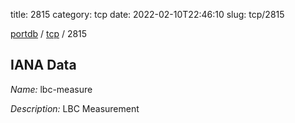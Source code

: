 title: 2815
category: tcp
date: 2022-02-10T22:46:10
slug: tcp/2815

[portdb](/) / [tcp](/category/tcp.html) / 2815


## IANA Data

_Name:_ lbc-measure

_Description:_ LBC Measurement

